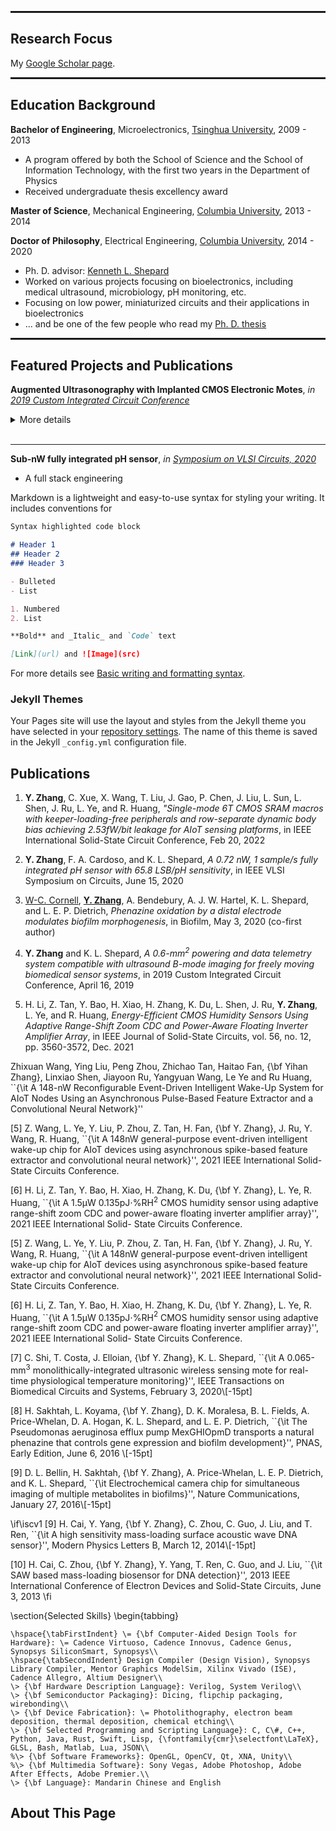 <hr style="height:3px">

## Research Focus


My [Google Scholar page](https://scholar.google.com/citations?user=WfKytL8AAAAJ&hl=en).

<hr style="height:3px">

## Education Background

**Bachelor of Engineering**, Microelectronics, [Tsinghua University](https://www.tsinghua.edu.cn), 2009 - 2013
- A program offered by both the School of Science and the School of Information Technology, with the first two years in the Department of Physics
- Received undergraduate thesis excellency award

**Master of Science**, Mechanical Engineering, [Columbia University](https://www.columbia.edu), 2013 - 2014

**Doctor of Philosophy**, Electrical Engineering, [Columbia University](https://www.columbia.edu), 2014 - 2020
- Ph. D. advisor: [Kenneth L. Shepard](https://bioee.ee.columbia.edu/people/ken-shepard)
- Worked on various projects focusing on bioelectronics, including medical ultrasound, microbiology, pH monitoring, etc.
- Focusing on low power, miniaturized circuits and their applications in bioelectronics
- ... and be one of the few people who read my [Ph. D. thesis](https://academiccommons.columbia.edu/doi/10.7916/d8-dbt7-zc49/download)

<hr style="height:3px">

## Featured Projects and Publications

**Augmented Ultrasonography with Implanted CMOS Electronic Motes**,
_in [2019 Custom Integrated Circuit Conference](https://ieeexplore.ieee.org/abstract/document/8780205)_

<details markdown="1">
<summary>More details</summary>
... to come
</details>

<br>

---

**Sub-nW fully integrated pH sensor**, _in [Symposium on VLSI Circuits, 2020](https://ieeexplore.ieee.org/abstract/document/9163023)_

- A full stack engineering 

Markdown is a lightweight and easy-to-use syntax for styling your writing. It includes conventions for

```markdown
Syntax highlighted code block

# Header 1
## Header 2
### Header 3

- Bulleted
- List

1. Numbered
2. List

**Bold** and _Italic_ and `Code` text

[Link](url) and ![Image](src)
```

For more details see [Basic writing and formatting syntax](https://docs.github.com/en/github/writing-on-github/getting-started-with-writing-and-formatting-on-github/basic-writing-and-formatting-syntax).

### Jekyll Themes

Your Pages site will use the layout and styles from the Jekyll theme you have selected in your [repository settings](https://github.com/Shironofenny/PublicPage/settings/pages). The name of this theme is saved in the Jekyll `_config.yml` configuration file.

## Publications

1. **Y. Zhang**, C. Xue, X. Wang, T. Liu, J. Gao, P. Chen, J. Liu, L. Sun, L. Shen, J. Ru, L. Ye, and R. Huang, _"Single-mode 6T CMOS SRAM macros with keeper-loading-free peripherals and row-separate dynamic body bias achieving 2.53fW/bit leakage for AIoT sensing platforms_, in IEEE International Solid-State Circuit Conference, Feb 20, 2022

1. **Y. Zhang**, F. A. Cardoso, and K. L. Shepard, _A 0.72 nW, 1 sample/s fully integrated pH sensor with 65.8 LSB/pH sensitivity_, in IEEE VLSI Symposium on Circuits, June 15, 2020

1. <u>W-C. Cornell</u>, **<u>Y. Zhang</u>**, A. Bendebury, A. J. W. Hartel, K. L. Shepard, and L. E. P. Dietrich, _Phenazine oxidation by a distal electrode modulates biofilm morphogenesis_, in Biofilm, May 3, 2020 (co-first author)

1. **Y. Zhang** and K. L. Shepard, _A 0.6-mm$^2$ powering and data telemetry system compatible with ultrasound B-mode imaging for freely moving biomedical sensor systems_, in 2019 Custom Integrated Circuit Conference, April 16, 2019

1. H. Li, Z. Tan, Y. Bao, H. Xiao, H. Zhang, K. Du, L. Shen, J. Ru, **Y. Zhang**, L. Ye, and R. Huang, _Energy-Efficient CMOS Humidity Sensors Using Adaptive Range-Shift Zoom CDC and Power-Aware Floating Inverter Amplifier Array_, in IEEE Journal of Solid-State Circuits, vol. 56, no. 12, pp. 3560-3572, Dec. 2021

Zhixuan Wang, Ying Liu, Peng Zhou, Zhichao Tan, Haitao Fan, {\bf Yihan Zhang}, Linxiao Shen, Jiayoon Ru, Yangyuan Wang, Le Ye and Ru Huang, ``{\it A 148-nW Reconfigurable Event-Driven Intelligent Wake-Up System for AIoT Nodes Using an Asynchronous Pulse-Based Feature Extractor and a Convolutional Neural Network}''

[5] Z. Wang, L. Ye, Y. Liu, P. Zhou, Z. Tan, H. Fan, {\bf Y. Zhang}, J. Ru, Y. Wang, R. Huang, ``{\it A 148nW general-purpose event-driven intelligent wake-up chip for AIoT devices using asynchronous spike-based feature extractor and convolutional neural network}'', 2021 IEEE International Solid-State Circuits Conference.

[6] H. Li, Z. Tan, Y. Bao, H. Xiao, H. Zhang, K. Du, {\bf Y. Zhang}, L. Ye, R. Huang, ``{\it A 1.5μW 0.135pJ$\cdot$\%RH$^2$ CMOS humidity sensor using adaptive range-shift zoom CDC and power-aware floating inverter amplifier array}'', 2021 IEEE International Solid- State Circuits Conference.

[5] Z. Wang, L. Ye, Y. Liu, P. Zhou, Z. Tan, H. Fan, {\bf Y. Zhang}, J. Ru, Y. Wang, R. Huang, ``{\it A 148nW general-purpose event-driven intelligent wake-up chip for AIoT devices using asynchronous spike-based feature extractor and convolutional neural network}'', 2021 IEEE International Solid-State Circuits Conference.

[6] H. Li, Z. Tan, Y. Bao, H. Xiao, H. Zhang, K. Du, {\bf Y. Zhang}, L. Ye, R. Huang, ``{\it A 1.5μW 0.135pJ$\cdot$\%RH$^2$ CMOS humidity sensor using adaptive range-shift zoom CDC and power-aware floating inverter amplifier array}'', 2021 IEEE International Solid- State Circuits Conference.

[7] C. Shi, T. Costa, J. Elloian, {\bf Y. Zhang}, K. L. Shepard, ``{\it A 0.065-mm$^3$ monolithically-integrated ultrasonic wireless sensing mote for real-time physiological temperature monitoring}'', IEEE Transactions on Biomedical Circuits and Systems, February 3, 2020\\[-15pt]

[8] H. Sakhtah, L. Koyama, {\bf Y. Zhang}, D. K. Moralesa, B. L. Fields, A. Price-Whelan, D. A. Hogan, K. L. Shepard, and L. E. P. Dietrich, ``{\it The Pseudomonas aeruginosa efflux pump MexGHIOpmD transports a natural phenazine that controls gene expression and biofilm development}'', PNAS, Early Edition, June 6, 2016 \\[-15pt]

[9] D. L. Bellin, H. Sakhtah, {\bf Y. Zhang}, A. Price-Whelan, L. E. P. Dietrich, and K. L. Shepard, ``{\it Electrochemical camera chip for simultaneous imaging of multiple metabolites in biofilms}'', Nature Communications, January 27, 2016\\[-15pt]

\if\iscv1
[9] H. Cai, Y. Yang, {\bf Y. Zhang}, C. Zhou, C. Guo, J. Liu, and T. Ren, ``{\it A high sensitivity mass-loading surface acoustic wave DNA sensor}'', Modern Physics Letters B, March 12, 2014\\[-15pt]

[10] H. Cai, C. Zhou, {\bf Y. Zhang}, Y. Yang, T. Ren, C. Guo, and J. Liu, ``{\it SAW based mass-loading biosensor for DNA detection}'', 2013 IEEE International Conference of Electron Devices and Solid-State Circuits, June 3, 2013
\fi


\section{Selected Skills}
\begin{tabbing}

    \hspace{\tabFirstIndent} \= {\bf Computer-Aided Design Tools for Hardware}: \= Cadence Virtuoso, Cadence Innovus, Cadence Genus, Synopsys SiliconSmart, Synopsys\\
    \hspace{\tabSecondIndent} Design Compiler (Design Vision), Synopsys Library Compiler, Mentor Graphics ModelSim, Xilinx Vivado (ISE), Cadence Allegro, Altium Designer\\
    \> {\bf Hardware Description Language}: Verilog, System Verilog\\
    \> {\bf Semiconductor Packaging}: Dicing, flipchip packaging, wirebonding\\
    \> {\bf Device Fabrication}: \= Photolithography, electron beam deposition, thermal deposition, chemical etching\\
    \> {\bf Selected Programming and Scripting Language}: C, C\#, C++, Python, Java, Rust, Swift, Lisp, {\fontfamily{cmr}\selectfont\LaTeX}, GLSL, Bash, Matlab, Lua, JSON\\
	%\> {\bf Software Frameworks}: OpenGL, OpenCV, Qt, XNA, Unity\\
	%\> {\bf Multimedia Software}: Sony Vegas, Adobe Photoshop, Adobe After Effects, Adobe Premier.\\
	\> {\bf Language}: Mandarin Chinese and English

## About This Page


